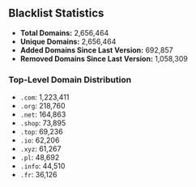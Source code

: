 ## Blacklist Statistics

- **Total Domains:** 2,656,464
- **Unique Domains:** 2,656,464
- **Added Domains Since Last Version:** 692,857
- **Removed Domains Since Last Version:** 1,058,309

### Top-Level Domain Distribution

-  `.com`: 1,223,411
-  `.org`: 218,760
-  `.net`: 164,863
-  `.shop`: 73,895
-  `.top`: 69,236
-  `.io`: 62,206
-  `.xyz`: 61,267
-  `.pl`: 48,692
-  `.info`: 44,510
-  `.fr`: 36,126
